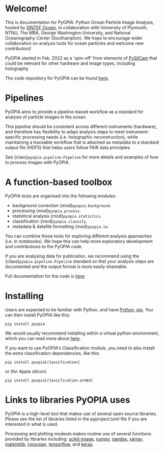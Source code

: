 Welcome!
==================================

This is documentation for PyOPIA: Python Ocean Particle Image Analysis, hosted by [SINTEF Ocean](https://www.sintef.no/en/ocean/), in collaboration with University of Plymouth, NTNU, The MBA, George Washington University, and National Oceanography Center (Southampton). We hope to encourage wider collaboration on analysis tools for ocean particles and welcome new contributors!

PyOPIA started in Feb. 2022 as a 'spin-off' from elements of [PySilCam](https://github.com/SINTEF/PySilCam/wiki) that could be relevant for other hardware and image types, including holography.

The code repository for PyOPIA can be found [here](https://github.com/SINTEF/pyopia/).

Pipelines
==================================
PyOPIA aims to provide a pipeline-based workflow as a standard for analysis of particle images in the ocean.

This pipeline should be consistent across different instruments (hardware), and therefore has flexibility to adapt analysis steps to meet instrument-specific processing needs (i.e. holographic reconstruction), while maintaining a traceable workflow that is attached as metadata to a standard output file (HDF5) that helps users follow FAIR data principles.

See {class}`pyopia.pipeline.Pipeline` for more details and examples of how to process images with PyOPIA.

A function-based toolbox
==================================

PyOPIA tools are organised into the following modules:

* background correction {mod}`pyopia.background`.
* processing {mod}`pyopia.process`.
* statistical analysis {mod}`pyopia.statistics`.
* classification {mod}`pyopia.classify`.
* metadata & datafile formatting {mod}`pyopia.io`.

You can combine these tools for exploring different analysis approaches (i.e. in notebooks).
We hope this can help more exploratory development and contributions to the PyOPIA code.

If you are analysing data for publication, we recommend using the {class}`pyopia.pipeline.Pipeline` standard so that your analysis steps are documented and the output format is more easily shareable.

Full documentation for the code is [here](api)

Installing
==================================

Users are expected to be familiar with Python, and have [Python](https://github.com/conda-forge/miniforge/#download), [pip](https://pypi.org/project/pip/). You can then install PyOPIA like this:

```
pip install pyopia
```

We would usually recommend installing within a virtual python environment, which you can read more about [here](https://jni.github.io/using-python-for-science/intro-to-environments.html).

If you want to use PyOPIA's Classificaiton module, you need to also install the extra classification dependencies, like this:

````
pip install pyopia[classification]
````

or (for Apple silicon)

```
pip install pyopia[classification-arm64]
```

Links to libraries PyOPIA uses
==================================

PyOPIA is a high-level tool that makes use of several open source libraries. Please see the list of libraries listed in the pyproject.toml file if you are interested in what is used.

Processing and plotting modeuls makes routine use of several functions provided by libraries including: [scikit-image](https://scikit-image.org/),
[numpy](https://numpy.org/), [pandas](https://pandas.pydata.org/), [xarray](https://docs.xarray.dev), [matplotlib](https://matplotlib.org/),
[cmocean](https://matplotlib.org/cmocean/), [tensorflow](https://www.tensorflow.org/), and [keras](https://keras.io/).
